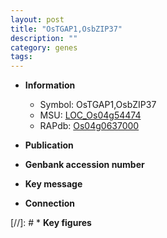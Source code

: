 ```yaml
---
layout: post
title: "OsTGAP1,OsbZIP37"
description: ""
category: genes
tags: 
---
```


* **Information**  
    + Symbol: OsTGAP1,OsbZIP37  
    + MSU: [LOC_Os04g54474](http://rice.uga.edu/cgi-bin/ORF_infopage.cgi?orf=LOC_Os04g54474)  
    + RAPdb: [Os04g0637000](http://rapdb.dna.affrc.go.jp/viewer/gbrowse_details/irgsp1?name=Os04g0637000)  

* **Publication**  

* **Genbank accession number**  

* **Key message**  

* **Connection**  

[//]: # * **Key figures**  


